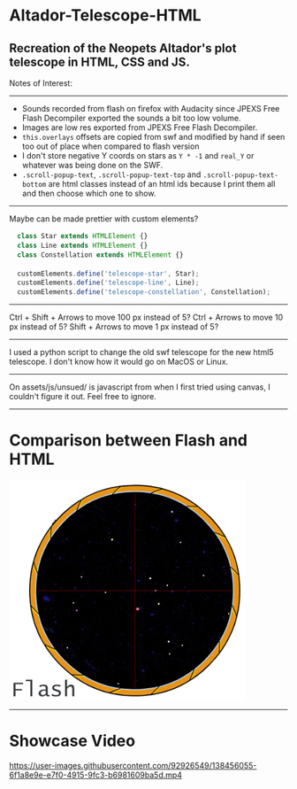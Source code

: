 # Altador-Telescope-HTML
Recreation of the Neopets Altador's plot telescope in HTML, CSS and JS.
----

Notes of Interest:

--------------------

- Sounds recorded from flash on firefox with Audacity since JPEXS Free Flash Decompiler exported the sounds a bit too low volume.
- Images are low res exported from JPEXS Free Flash Decompiler.
- `this.overlays` offsets are copied from swf and modified by hand if seen too out of place when compared to flash version
- I don't store negative Y coords on stars as `Y * -1` and `real_Y` or whatever was being done on the SWF.
- `.scroll-popup-text`, `.scroll-popup-text-top` and `.scroll-popup-text-bottom` are html classes instead of an html ids because I print them all and then choose which one to show.

--------------------

Maybe can be made prettier with custom elements?
```js
  class Star extends HTMLElement {}
  class Line extends HTMLElement {}
  class Constellation extends HTMLElement {}

  customElements.define('telescope-star', Star);
  customElements.define('telescope-line', Line);
  customElements.define('telescope-constellation', Constellation);
```
--------------------

Ctrl + Shift + Arrows to move 100 px instead of 5?
Ctrl         + Arrows to move 10 px instead of 5?
Shift        + Arrows to move 1 px instead of 5?

--------------------

I used a python script to change the old swf telescope for the new html5 telescope.
I don't know how it would go on MacOS or Linux.

--------------------

On assets/js/unsued/ is javascript from when I first tried using canvas, I couldn't figure it out. Feel free to ignore.

--------------------

# Comparison between Flash and HTML

![Comparison GIF](/near_perfect_stars_positions.gif?raw=true "Comparison between Flash and HTML")

--------------------

# Showcase Video

https://user-images.githubusercontent.com/92926549/138456055-6f1a8e9e-e7f0-4915-9fc3-b6981609ba5d.mp4

